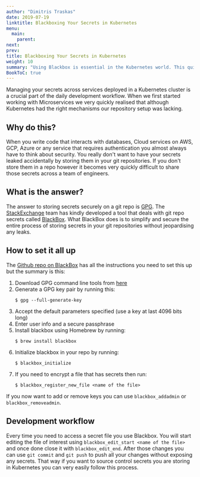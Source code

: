 ```yaml
---
author: "Dimitris Traskas"
date: 2019-07-19
linktitle: Blackboxing Your Secrets in Kubernetes
menu:
  main:
    parent: 
next: 
prev: 
title: Blackboxing Your Secrets in Kubernetes
weight: 10
summary: "Using Blackbox is essential in the Kubernetes world. This quick guide gives you an overview of the set up process."
BookToC: true
---
```


Managing your secrets across services deployed in a Kubernetes cluster is a crucial part of the daily development workflow. When we first started working with Microservices we very quickly realised that although Kubernetes had the right mechanisms our repository setup was lacking. 

## Why do this?

When you write code that interacts with databases, Cloud services on AWS, GCP, Azure or any service that requires authentication you almost always have to think about security. You really don't want to have your secrets leaked accidentally by storing them in your git repositories. If you don't store them in a repo however it becomes very quickly difficult to share those secrets across a team of engineers.

## What is the answer?

The answer to storing secrets securely on a git repo is [GPG](https://gnupg.org/). The [StackExchange](https://stackexchange.com) team has kindly developed a tool that deals with git repo secrets called [BlackBox](https://github.com/StackExchange/blackbox). What BlackBox does is to simplify and secure the entire process of storing secrets in your git repositories without jeopardising any leaks.


## How to set it all up

The [Github repo on BlackBox](https://github.com/StackExchange/blackbox) has all the instructions you need to set this up but the summary is this:

1. Download GPG command line tools from [here](https://www.gnupg.org/download/)
2. Generate a GPG key pair by running this:
    ```shell
    $ gpg --full-generate-key
    ```
3. Accept the default parameters specified (use a key at last 4096 bits long)
4. Enter user info and a secure passphrase
5. Install blackbox using Homebrew by running:
    ```shell
    $ brew install blackbox
    ```
6. Initialize blackbox in your repo by running:
    ```shell
    $ blackbox_initialize
    ```
7. If you need to encrypt a file that has secrets then run:
    ```shell
    $ blackbox_register_new_file <name of the file>
    ```

If you now want to add or remove keys you can use `blackbox_addadmin` or `blackbox_removeadmin`.

## Development workflow

Every time you need to access a secret file you use Blackbox. You will start editing the file of interest using `blackbox_edit_start <name of the file>` and once done close it with `blackbox_edit_end`. After those changes you can use `git commit` and `git push` to push all your changes without exposing any secrets. That way if you want to source control secrets you are storing in Kubernetes you can very easily follow this process.